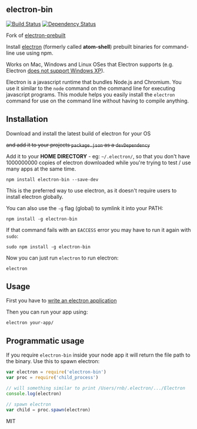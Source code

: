 electron-bin
---

[![Build Status](https://img.shields.io/travis/RnbWd/electron-bin.svg?style=flat-square)](https://travis-ci.org/RnbWd/electron-bin)
[![Dependency Status](https://img.shields.io/david/RnbWd/electron-bin.svg?style=flat-square)](https://david-dm.org/RnbWd/electron-bin)

Fork of [electron-prebuilt](https://github.com/mafintosh/electron-prebuilt)

Install [electron](https://github.com/atom/electron) (formerly called **atom-shell**) prebuilt binaries for command-line use using npm.

Works on Mac, Windows and Linux OSes that Electron supports (e.g. Electron [does not support Windows XP](https://github.com/atom/electron/issues/691)).

Electron is a javascript runtime that bundles Node.js and Chromium. You use it similar to the `node` command on the command line for executing javascript programs. This module helps you easily install the `electron` command for use on the command line without having to compile anything.

## Installation

Download and install the latest build of electron for your OS

~~and add it to your projects `package.json` as a `devDependency`~~

Add it to your **HOME DIRECTORY** - eg: `~/.electron/`, so that you don't have 1000000000 copies of electron downloaded while you're trying to test / use many apps at the same time.

```
npm install electron-bin --save-dev
```

This is the preferred way to use electron, as it doesn't require users to install electron globally.

You can also use the `-g` flag (global) to symlink it into your PATH:

```
npm install -g electron-bin
```

If that command fails with an `EACCESS` error you may have to run it again with `sudo`:

```
sudo npm install -g electron-bin
```

Now you can just run `electron` to run electron:

```
electron
```

## Usage

First you have to [write an electron application](https://github.com/atom/electron/blob/master/docs/tutorial/quick-start.md)

Then you can run your app using:

```
electron your-app/
```

## Programmatic usage

If you require `electron-bin` inside your node app it will return the file path to the binary.
Use this to spawn electron:

``` js
var electron = require('electron-bin')
var proc = require('child_process')

// will something similar to print /Users/rnb/.electron/.../Electron
console.log(electron)

// spawn electron
var child = proc.spawn(electron)
```

MIT
